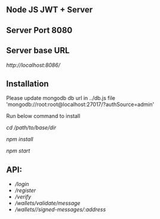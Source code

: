 
## Node JS JWT + Server


## Server Port 8080

## Server base URL
*http://localhost:8086/*

## Installation 
Please update mongodb db url in ../db.js file
'mongodb://root:root@localhost:27017/?authSource=admin'

Run below command to install

*cd /path/to/base/dir*

*npm install*

*npm start*


## API:

- */login*
- */register*
- */verify*
- */wallets/validate/message*
- */wallets//signed-messages/:address*

